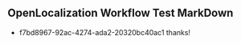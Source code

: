 ## OpenLocalization Workflow Test MarkDown
* f7bd8967-92ac-4274-ada2-20320bc40ac1 thanks!

<!--HONumber=Jul16_HO4-->


